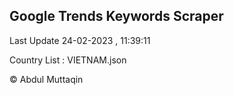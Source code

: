 

## Google Trends Keywords Scraper 
 
Last Update 24-02-2023 , 11:39:11

Country List :
VIETNAM.json



© Abdul Muttaqin 
